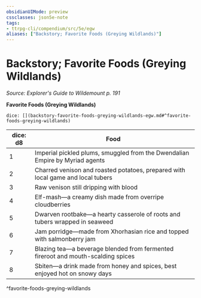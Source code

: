 ```yaml
---
obsidianUIMode: preview
cssclasses: json5e-note
tags:
- ttrpg-cli/compendium/src/5e/egw
aliases: ["Backstory; Favorite Foods (Greying Wildlands)"]
---
```

# Backstory; Favorite Foods (Greying Wildlands)
*Source: Explorer's Guide to Wildemount p. 191* 

**Favorite Foods (Greying Wildlands)**

`dice: [](backstory-favorite-foods-greying-wildlands-egw.md#^favorite-foods-greying-wildlands)`

| dice: d8 | Food |
|----------|------|
| 1 | Imperial pickled plums, smuggled from the Dwendalian Empire by Myriad agents |
| 2 | Charred venison and roasted potatoes, prepared with local game and local tubers |
| 3 | Raw venison still dripping with blood |
| 4 | Elf-mash—a creamy dish made from overripe cloudberries |
| 5 | Dwarven rootbake—a hearty casserole of roots and tubers wrapped in seaweed |
| 6 | Jam porridge—made from Xhorhasian rice and topped with salmonberry jam |
| 7 | Blazing tea—a beverage blended from fermented fireroot and mouth-scalding spices |
| 8 | Sbiten—a drink made from honey and spices, best enjoyed hot on snowy days |
^favorite-foods-greying-wildlands